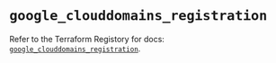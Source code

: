 # `google_clouddomains_registration`

Refer to the Terraform Registory for docs: [`google_clouddomains_registration`](https://registry.terraform.io/providers/hashicorp/google/5.29.0/docs/resources/clouddomains_registration).
